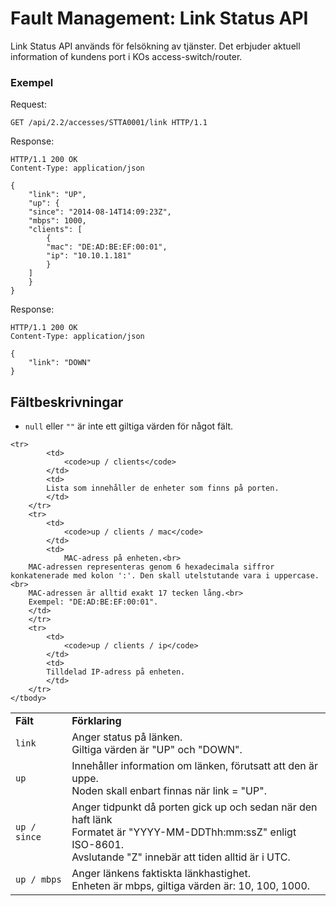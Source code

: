 # Fault Management: Link Status API

Link Status API används för felsökning av tjänster. Det erbjuder aktuell information of kundens port i KOs access-switch/router.

### Exempel

Request:
```http
GET /api/2.2/accesses/STTA0001/link HTTP/1.1
```

Response:
```http
HTTP/1.1 200 OK
Content-Type: application/json

{
    "link": "UP",
    "up": {
	"since": "2014-08-14T14:09:23Z",
	"mbps": 1000,
	"clients": [
	    {
		"mac": "DE:AD:BE:EF:00:01",
		"ip": "10.10.1.181"
	    }
	]
    }
}
```

Response:
```http
HTTP/1.1 200 OK
Content-Type: application/json

{
    "link": "DOWN"
}
```

## Fältbeskrivningar

* `null` eller `""` är inte ett giltiga värden för något fält.

<table>
    <tbody>
        <tr>
            <td><strong>Fält</strong></td>
            <td><strong>Förklaring</strong></td>
        </tr>
	<tr>
            <td>
                <code>link</code>
            </td>
            <td>
	    	Anger status på länken.<br>
		Giltiga värden är "UP" och "DOWN".
            </td>
        </tr>
	<tr>
            <td>
                <code>up</code>
            </td>
            <td>
	    	Innehåller information om länken, förutsatt att den är uppe.<br>
		Noden skall enbart finnas när link = "UP".
            </td>
        </tr>
 	<tr>
            <td>
                <code>up / since</code>
            </td>
            <td>
                Anger tidpunkt då porten gick up och sedan när den haft länk<br>
		Formatet är "YYYY-MM-DDThh:mm:ssZ" enligt ISO-8601.<br>
		Avslutande "Z" innebär att tiden alltid är i UTC.
            </td>
        </tr>
        <tr>
            <td>
                <code>up / mbps</code>
            </td>
            <td>
	    	Anger länkens faktiskta länkhastighet.<br>
		Enheten är mbps, giltiga värden är: 10, 100, 1000.
            </td>
        </tr>

	<tr>
            <td>
                <code>up / clients</code>
            </td>
            <td>
	    	Lista som innehåller de enheter som finns på porten.
            </td>
        </tr>
        <tr>
            <td>
                <code>up / clients / mac</code>
            </td>
            <td>
            	MAC-adress på enheten.<br>
		MAC-adressen representeras genom 6 hexadecimala siffror konkatenerade med kolon ':'. Den skall utelstutande vara i uppercase.<br>
		MAC-adressen är alltid exakt 17 tecken lång.<br>
		Exempel: "DE:AD:BE:EF:00:01".  
	    </td>
        </tr>
        <tr>
            <td>
                <code>up / clients / ip</code>
            </td>
            <td>
	    	Tilldelad IP-adress på enheten.
            </td>
        </tr>
    </tbody>
</table>
